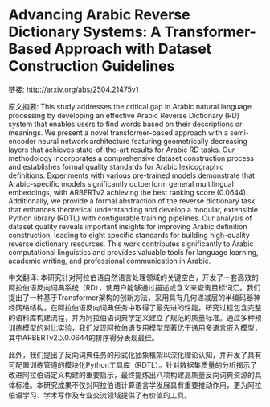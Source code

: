 # Advancing Arabic Reverse Dictionary Systems: A Transformer-Based Approach with Dataset Construction Guidelines

链接: http://arxiv.org/abs/2504.21475v1

原文摘要:
This study addresses the critical gap in Arabic natural language processing
by developing an effective Arabic Reverse Dictionary (RD) system that enables
users to find words based on their descriptions or meanings. We present a novel
transformer-based approach with a semi-encoder neural network architecture
featuring geometrically decreasing layers that achieves state-of-the-art
results for Arabic RD tasks. Our methodology incorporates a comprehensive
dataset construction process and establishes formal quality standards for
Arabic lexicographic definitions. Experiments with various pre-trained models
demonstrate that Arabic-specific models significantly outperform general
multilingual embeddings, with ARBERTv2 achieving the best ranking score
(0.0644). Additionally, we provide a formal abstraction of the reverse
dictionary task that enhances theoretical understanding and develop a modular,
extensible Python library (RDTL) with configurable training pipelines. Our
analysis of dataset quality reveals important insights for improving Arabic
definition construction, leading to eight specific standards for building
high-quality reverse dictionary resources. This work contributes significantly
to Arabic computational linguistics and provides valuable tools for language
learning, academic writing, and professional communication in Arabic.

中文翻译:
本研究针对阿拉伯语自然语言处理领域的关键空白，开发了一套高效的阿拉伯语反向词典系统（RD），使用户能够通过描述或含义来查询目标词汇。我们提出了一种基于Transformer架构的创新方法，采用具有几何递减层的半编码器神经网络结构，在阿拉伯语反向词典任务中取得了最先进的性能。研究过程包含完整的语料库构建流程，并为阿拉伯语词典学定义建立了规范的质量标准。通过多种预训练模型的对比实验，我们发现阿拉伯语专用模型显著优于通用多语言嵌入模型，其中ARBERTv2以0.0644的排序得分表现最佳。

此外，我们提出了反向词典任务的形式化抽象框架以深化理论认知，并开发了具有可配置训练管道的模块化Python工具库（RDTL）。针对数据集质量的分析揭示了改进阿拉伯语定义构建的重要启示，最终提炼出八项构建高质量反向词典资源的具体标准。本研究成果不仅对阿拉伯语计算语言学发展具有重要推动作用，更为阿拉伯语学习、学术写作及专业交流领域提供了有价值的工具。
